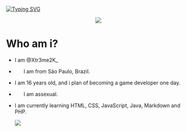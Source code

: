 [![Typing SVG](https://readme-typing-svg.herokuapp.com/?color=00e79dDB&size=35&center=true&vCenter=true&width=1000&lines=Xtr3me2K's+profile)](https://git.io/typing-svg)

<p align="center">
<img src="https://i.pinimg.com/originals/67/0d/4e/670d4e55f0f720cdc8ef1bc83e86e6fd.gif">
</p>

# Who am i?
- I am @Xtr3me2K_
- <img src="https://cdn.pixabay.com/animation/2022/08/05/18/24/18-24-53-297_512.gif" width="20" height="10"> I am from São Paulo, Brazil.
- I am 16 years old, and i plan of becoming a game developer one day.
- <img src="https://64.media.tumblr.com/bb84bcbe233f0146afe61439da862fe9/9c5778f9cf4a88af-89/s1280x1920/97aedf223cff0082d40b4c6435797a644839cca5.gif" width="20" height="10"> I am assexual.
- I am currently learning HTML, CSS, JavaScript, Java, Markdown and PHP.

  <img src="https://pbs.twimg.com/profile_banners/1676758705126141953/1691797005/1500x500">
